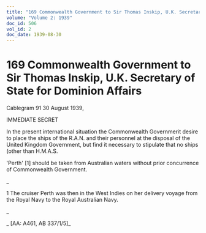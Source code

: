 ```yaml
---
title: "169 Commonwealth Government to Sir Thomas Inskip, U.K. Secretary of State for Dominion Affairs"
volume: "Volume 2: 1939"
doc_id: 506
vol_id: 2
doc_date: 1939-08-30
---
```


# 169 Commonwealth Government to Sir Thomas Inskip, U.K. Secretary of State for Dominion Affairs

Cablegram 91 30 August 1939,

IMMEDIATE SECRET

In the present international situation the Commonwealth Governmerit desire to place the ships of the R.A.N. and their personnel at the disposal of the United Kingdom Government, but find it necessary to stipulate that no ships (other than H.M.A.S.

'Perth' [1] should be taken from Australian waters without prior concurrence of Commonwealth Government.

_

1 The cruiser Perth was then in the West Indies on her delivery voyage from the Royal Navy to the Royal Australian Navy.

_

_ [AA: A461, AB 337/1/5]_
